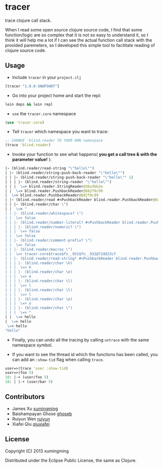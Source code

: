 # tracer

trace clojure call stack.

When I read some open source clojure source code, I find that some function/logic are so complex that it is not so easy to understand it, so I think it will help me a lot if I can see the actual function call stack with the provided paremeters, so I developed this simple tool to facilitate reading of clojure source code.

## Usage

* Include `tracer` in your `project.clj`

```clojure
[tracer "1.0.0-SNAPSHOT"]
```

* Go into your project home and start the repl:

```bash
lein deps && lein repl
```

* `use` the `tracer.core` namespace

```clojure
(use 'tracer.core)
```

* Tell `tracer` which namespace you want to trace:

```clojure
;; CHANGE 'blind.reader TO YOUR OWN namespace
(trace 'blind.reader)
```

* Invoke your function to see what happens( **you get a call tree & with the parameter value!** ):

```clojure
|- (blind.reader/read-string "\"hello\"")
| |- (blind.reader/string-push-back-reader "\"hello\"")
| | |- (blind.reader/string-push-back-reader "\"hello\"" 1)
| | | |- (blind.reader/string-reader "\"hello\"")
| | |  \=> blind.reader.StringReader@36a3bb2e
| |  \=> blind.reader.PushbackReader@682f8c99
|  \=> blind.reader.PushbackReader@682f8c99
| |- (blind.reader/read #<PushbackReader blind.reader.PushbackReader@682f8c99> true nil false)
| | |- (blind.reader/char \")
| |  \=> "
| | |- (blind.reader/whitespace? \")
| |  \=> false
| | |- (blind.reader/number-literal? #<PushbackReader blind.reader.PushbackReader@682f8c99> \")
| | | |- (blind.reader/numeric? \")
| | |  \=> false
| |  \=> false
| | |- (blind.reader/comment-prefix? \")
| |  \=> false
| | |- (blind.reader/macros \")
| |  \=> tracer.core$trace$fn__931$fn__932@72dd23cf
| | |- (blind.reader/read-string* #<PushbackReader blind.reader.PushbackReader@682f8c99> \")
| | | |- (blind.reader/char \h)
| | |  \=> h
| | | |- (blind.reader/char \e)
| | |  \=> e
| | | |- (blind.reader/char \l)
| | |  \=> l
| | | |- (blind.reader/char \l)
| | |  \=> l
| | | |- (blind.reader/char \o)
| | |  \=> o
| | | |- (blind.reader/char \")
| | |  \=> "
| |  \=> hello
|  \=> hello
 \=> hello
"hello"
```

* Finally, you can undo all the tracing by calling `untrace` with the
same namespace symbol.

* If you want to see the thread id which the functions has been called, you can add an `:show-tid` flag when calling `trace`.

```clojure
user=>(trace 'user :show-tid)
user=>(foo 5)
18: |-+ (user/foo 5)
18: | |-+ (user/bar 5)
```

## Contributors
* James Xu [xumingming](https://github.com/xumingming)
* Baishampayan Ghose [ghoseb](https://github.com/ghoseb)
* Ruiyun Wen [ruiyun](https://github.com/Ruiyun)
* Xiafei Qiu [qiuxiafei](https://github.com/qiuxiafei)

## License

Copyright (C) 2013 xumingming

Distributed under the Eclipse Public License, the same as Clojure.
